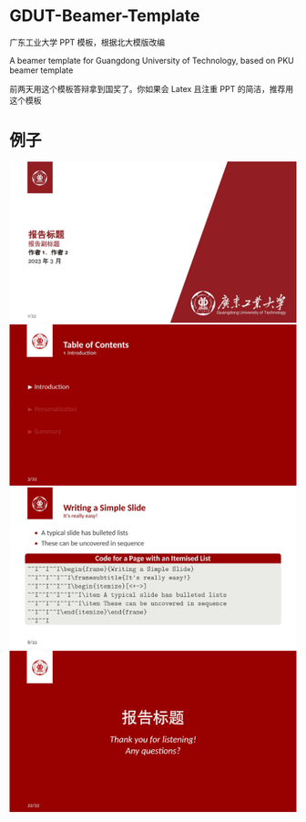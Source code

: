 # GDUT-Beamer-Template
广东工业大学 PPT 模板，根据北大模版改编

A beamer template for Guangdong University of Technology, based on PKU beamer template

前两天用这个模板答辩拿到国奖了。你如果会 Latex 且注重 PPT 的简洁，推荐用这个模板

# 例子
![image](demo/title_page.jpg)
![image](demo/contents_page.jpg)
![image](demo/content_page.jpg)
![image](demo/end_pag.jpg)
